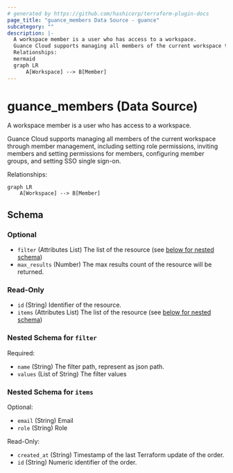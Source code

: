 ```yaml
---
# generated by https://github.com/hashicorp/terraform-plugin-docs
page_title: "guance_members Data Source - guance"
subcategory: ""
description: |-
  A workspace member is a user who has access to a workspace.
  Guance Cloud supports managing all members of the current workspace through member management, including setting role permissions, inviting members and setting permissions for members, configuring member groups, and setting SSO single sign-on.
  Relationships:
  mermaid
  graph LR
      A[Workspace] --> B[Member]
---
```


# guance_members (Data Source)

A workspace member is a user who has access to a workspace.

Guance Cloud supports managing all members of the current workspace through member management, including setting role permissions, inviting members and setting permissions for members, configuring member groups, and setting SSO single sign-on.

Relationships:

```mermaid
graph LR
    A[Workspace] --> B[Member]
```



<!-- schema generated by tfplugindocs -->
## Schema

### Optional

- `filter` (Attributes List) The list of the resource (see [below for nested schema](#nestedatt--filter))
- `max_results` (Number) The max results count of the resource will be returned.

### Read-Only

- `id` (String) Identifier of the resource.
- `items` (Attributes List) The list of the resource (see [below for nested schema](#nestedatt--items))

<a id="nestedatt--filter"></a>
### Nested Schema for `filter`

Required:

- `name` (String) The filter path, represent as json path.
- `values` (List of String) The filter values


<a id="nestedatt--items"></a>
### Nested Schema for `items`

Optional:

- `email` (String) Email
- `role` (String) Role

Read-Only:

- `created_at` (String) Timestamp of the last Terraform update of the order.
- `id` (String) Numeric identifier of the order.


